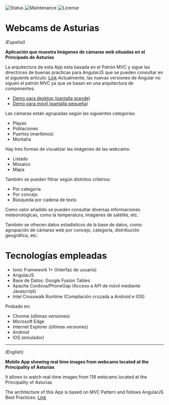 ![Status](https://img.shields.io/badge/status-ok-green.svg) ![Maintenance](https://img.shields.io/maintenance/yes/2016.svg?maxAge=2592000) ![License](https://img.shields.io/dub/l/vibe-d.svg?maxAge=2592000)



# Webcams de Asturias
<p><i>(Español)</i></p>

<strong>Aplicación que muestra Imágenes de cámaras web situadas en el Principado de Asturias</strong>

La arquitectura de esta App esta basada en el Patrón MVC y sigue las directrices de buenas prácticas para AngularJS que
se pueden consultar en el siguiente artículo:
<a href="https://toddmotto.com/rethinking-angular-js-controllers/">Link</a>
Actualmente, las nuevas versiones de Angular no siguen el patrón MVC ya que se basan en una arquitectura de componentes.

- <div><a href="http://mobt.me/XfKL" target="_blank">Demo para desktop (pantalla grande)</a></div>
- <div><a href="http://yagolopez.github.io/Webcams_de_Asturias/www/#/" target="_blank">Demo para móvil (pantalla pequeña)</a></div>

Las cámaras están agrupadas según las siguientes categorías:

- Playas
- Poblaciones
- Puertos (marítimos)
- Montaña

Hay tres formas de visualizar las imágenes de las webcams:

- Listado
- Mosaico
- Mapa

También se pueden filtrar según distintos criterios:

- Por categoría
- Por concejo
- Búsqueda por cadena de texto

Como valor añadido se pueden consultar diversas informaciones meteorológicas, como la temperatura, imágenes de satélite, etc.

También se ofrecen datos estadísticos de la base de datos, como: agrupación de cámaras web por concejo, categoría, distribución geográfica, etc.

<h1>Tecnologías empleadas</h1>

- Ionic Framework 1+ (Interfaz de usuario)
- AngularJS
- Base de Datos: Google Fusion Tables
- Apache Cordova/PhoneGap (Acceso a API de móvil mediante Javascript)
- Intel Crosswalk Runtime (Compilación cruzada a Android e IOS)

Probado en:

- Chrome (últimas versiones)
- Microsoft Edge
- Internet Explorer (últimas versiones)
- Android
- IOS (emulador)

---
<p><i>(English)</i></p>

<strong>Mobile App showing real time images from webcams located at the Principality of Asturias</strong>

It allows to watch real-time images from 118 webcams located at the Principality of Asturias

The architecture of this App is based on MVC Pattern and follows AngularJS Best Practices:
<a href="https://toddmotto.com/rethinking-angular-js-controllers/">Link</a>

